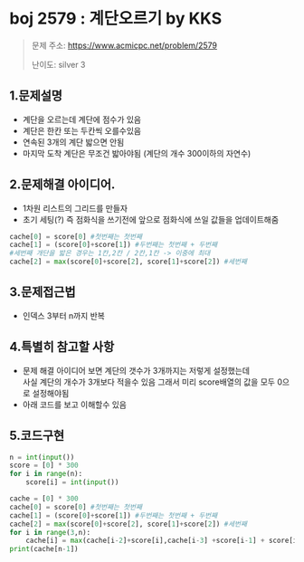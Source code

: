 # boj 2579 : 계단오르기 by KKS
> 문제 주소: https://www.acmicpc.net/problem/2579
> 
> 난이도: silver 3

## 1.문제설명
- 계단을 오르는데 계단에 점수가 있음
- 계단은 한칸 또는 두칸씩 오를수있음
- 연속된 3개의 계단 밟으면 안됨
- 마지막 도착 계단은 무조건 밟아야됨
  (계단의 개수 300이하의 자연수)
## 2.문제해결 아이디어.
- 1차원 리스트의 그리드를 만들자
- 초기 세팅(?) 즉 점화식을 쓰기전에 앞으로 점화식에 쓰일 값들을 업데이트해줌
```python
cache[0] = score[0] #첫번째는 첫번째
cache[1] = (score[0]+score[1]) #두번째는 첫번째 + 두번째
#세번째 개단을 밟은 경우는 1칸,2칸 / 2칸,1칸 -> 이중에 최대
cache[2] = max(score[0]+score[2], score[1]+score[2]) #세번째
```
## 3.문제접근법
- 인덱스 3부터 n까지 반복

## 4.특별히 참고할 사항
- 문제 해결 아이디어 보면 계단의 갯수가 3개까지는 저렇게 설정했는데  
  사실 계단의 개수가 3개보다 적을수 있음 그래서 미리 score배열의 값을 모두 0으로 설정해야됨
- 아래 코드를 보고 이해할수 있음

## 5.코드구현
``` python
n = int(input())
score = [0] * 300
for i in range(n):
    score[i] = int(input())

cache = [0] * 300
cache[0] = score[0] #첫번째는 첫번째
cache[1] = (score[0]+score[1]) #두번째는 첫번째 + 두번째
cache[2] = max(score[0]+score[2], score[1]+score[2]) #세번째
for i in range(3,n):
    cache[i] = max(cache[i-2]+score[i],cache[i-3] +score[i-1] + score[i]) #두칸 점프해서 현재 칸을 밟은 경우, 한칸 한칸해서 밟은 경우우
print(cache[n-1])
```